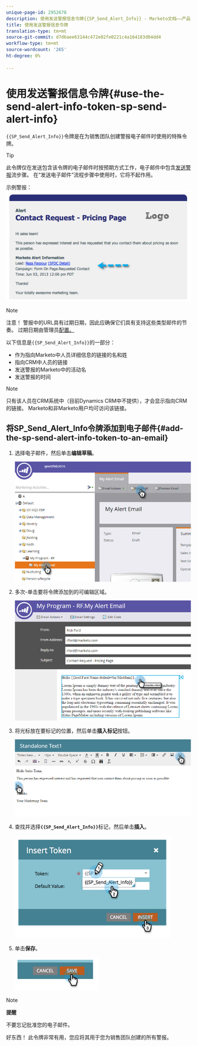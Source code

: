 ```yaml
---
unique-page-id: 2952678
description: 使用发送警报信息令牌{{SP_Send_Alert_Info}} - Marketo文档——产品文档
title: 使用发送警报信息令牌
translation-type: tm+mt
source-git-commit: d7d6aee63144c472e02fe0221c4a164183d04dd4
workflow-type: tm+mt
source-wordcount: '265'
ht-degree: 0%

---
```



# 使用发送警报信息令牌{#use-the-send-alert-info-token-sp-send-alert-info}

`{{SP_Send_Alert_Info}}`令牌是在为销售团队创建警报电子邮件时使用的特殊令牌。

>[!TIP]
>
>此令牌仅在发送包含该令牌的电子邮件时按预期方式工作，电子邮件中包含[发送警报](../../../../product-docs/core-marketo-concepts/smart-campaigns/flow-actions/send-alert.md)流步骤。 在“发送电子邮件”流程步骤中使用时，它将不起作用。

示例警报：   ![](assets/image2014-9-25-15-3a17-3a58.png)

>[!NOTE]
>
>注意！ 警报中的URL具有过期日期，因此应确保它们具有支持这些类型邮件的节奏。 过期日期由管理员[配置。](../../../../product-docs/administration/settings/edit-link-expiration-in-reports-and-alerts.md)

以下信息是`{{SP_Send_Alert_Info}}`的一部分：

* 作为指向Marketo中人员详细信息的链接的名和姓
* 指向CRM中人员的链接
* 发送警报的Marketo中的活动名
* 发送警报的时间

>[!NOTE]
>
>只有该人员在CRM系统中（目前Dynamics CRM中不提供），才会显示指向CRM的链接。 Marketo和非Marketo用户均可访问该链接。

## 将SP_Send_Alert_Info令牌添加到电子邮件{#add-the-sp-send-alert-info-token-to-an-email}

1. 选择电子邮件，然后单击&#x200B;**编辑草稿**。

   ![](assets/one-3.png)

1. 多次-单击要将令牌添加到的可编辑区域。

   ![](assets/two-3.png)

1. 将光标放在要标记的位置，然后单击&#x200B;**插入标记**&#x200B;按钮。

   ![](assets/three-3.png)

1. 查找并选择&#x200B;**`{{SP_Send_Alert_Info}}`**&#x200B;标记，然后单击&#x200B;**插入**。

   ![](assets/image2014-9-25-15-3a19-3a11.png)

1. 单击&#x200B;**保存**。

   ![](assets/image2014-9-25-15-3a19-3a24.png)

>[!NOTE]
>
>**提醒**
>
>不要忘记批准您的电子邮件。

好东西！ 此令牌非常有用，您应将其用于您为销售团队创建的所有警报。